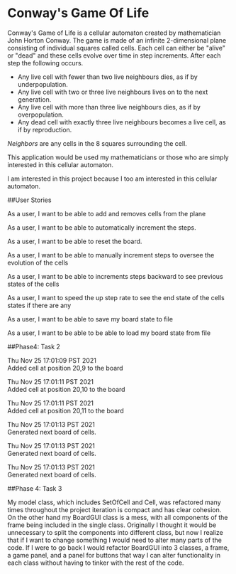 # Conway's Game Of Life


Conway's Game of Life is a cellular automaton created by mathematician John Horton Conway. The game is made of an
infinite 2-dimensional plane consisting of individual squares called cells. Each cell can either be "alive"
or "dead" and these cells evolve over time in step increments. After each step the following occurs.

- Any live cell with fewer than two live neighbours dies, as if by underpopulation.
- Any live cell with two or three live neighbours lives on to the next generation.
- Any live cell with more than three live neighbours dies, as if by overpopulation.
- Any dead cell with exactly three live neighbours becomes a live cell, as if by reproduction.

*Neighbors* are any cells in the 8 squares surrounding the cell.

This application would be used my mathematicians or those who are simply interested in this cellular automaton.

I am interested in this project because I too am interested in this cellular automaton.

##User Stories

As a user, I want to be able to add and removes cells from the plane

As a user, I want to be able to automatically increment the steps.

As a user, I want to be able to reset the board.

As a user, I want to be able to manually increment steps to oversee the evolution of the cells

As a user, I want to be able to increments steps backward to see previous states of the cells

As a user, I want to speed the up step rate to see the end state of the cells states if there are any

As a user, I want to be able to save my board state to file

As a user, I want to be able to be able to load my board state from file 

##Phase4: Task 2

Thu Nov 25 17:01:09 PST 2021  
Added cell at position 20,9 to the board

Thu Nov 25 17:01:11 PST 2021  
Added cell at position 20,10 to the board

Thu Nov 25 17:01:11 PST 2021  
Added cell at position 20,11 to the board

Thu Nov 25 17:01:13 PST 2021  
Generated next board of cells.

Thu Nov 25 17:01:13 PST 2021  
Generated next board of cells.

Thu Nov 25 17:01:13 PST 2021  
Generated next board of cells.

##Phase 4: Task 3

My model class, which includes SetOfCell and Cell, was refactored many times throughout the project 
iteration is compact and has clear cohesion. On the other hand my BoardGUI class is a mess, with all
components of the frame being included in the single class. Originally I thought it would be unnecessary
to split the components into different class, but now I realize that if I want to change something I 
would need to alter many parts of the code. If I were to go back I would refactor BoardGUI into 3 classes,
a frame, a game panel, and a panel for buttons that way I can alter functionality in each class without
having to tinker with the rest of the code.










